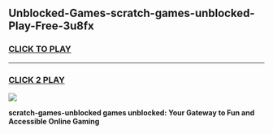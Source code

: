 
## Unblocked-Games-scratch-games-unblocked-Play-Free-3u8fx
<h3>
<a href="https://premium76.site?title=scratch-games-unblocked&ref=21A">CLICK TO PLAY</a></h3>
<hr>

<h3>
<a href="https://premium76.site?title=scratch-games-unblocked&ref=21A">CLICK 2 PLAY</a>
  
</h3>

<a href="https://premium76.site?title=scratch-games-unblocked&ref=21A"><img src="https://clearcache.store/games.png"></a>


**scratch-games-unblocked games unblocked: Your Gateway to Fun and Accessible Online Gaming**
